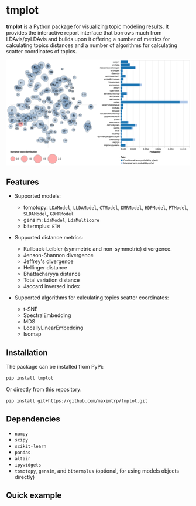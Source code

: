 # tmplot

**tmplot** is a Python package for visualizing topic modeling results. It provides the interactive report interface that borrows much from LDAvis/pyLDAvis and builds upon it offering a number of metrics for calculating topics distances and a number of algorithms for calculating scatter coordinates of topics.

<!-- ![Plots](https://raw.githubusercontent.com/maximtrp/scikit-na/main/images/topics_terms_plots.png) -->
![Plots](images/topics_terms_plots.png)

## Features

* Supported models:

  * tomotopy: `LDAModel`, `LLDAModel`, `CTModel`, `DMRModel`, `HDPModel`, `PTModel`, `SLDAModel`, `GDMRModel`
  * gensim: `LdaModel`, `LdaMulticore`
  * bitermplus: `BTM`

* Supported distance metrics:

  * Kullback-Leibler (symmetric and non-symmetric) divergence.
  * Jenson-Shannon divergence
  * Jeffrey's divergence
  * Hellinger distance
  * Bhattacharyya distance
  * Total variation distance
  * Jaccard inversed index

* Supported algorithms for calculating topics scatter coordinates:

  * t-SNE
  * SpectralEmbedding
  * MDS
  * LocallyLinearEmbedding
  * Isomap

## Installation

The package can be installed from PyPi:

```bash
pip install tmplot
```

Or directly from this repository:

```bash
pip install git+https://github.com/maximtrp/tmplot.git
```

## Dependencies

* `numpy`
* `scipy`
* `scikit-learn`
* `pandas`
* `altair`
* `ipywidgets`
* `tomotopy`, `gensim`, and `bitermplus` (optional, for using models objects directly)

## Quick example

```python
```
